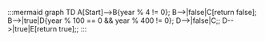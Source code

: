 :::mermaid
graph TD
A[Start]-->B{year % 4 != 0};
B-->|false|C[return false];
B-->|true|D{year % 100 == 0 && year % 400 != 0};
D-->|false|C;;
D-->|true|E[return true];;
:::